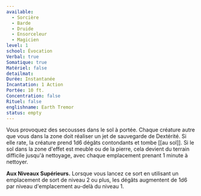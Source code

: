 ```yaml
---
available:
  - Sorcière
  - Barde
  - Druide
  - Ensorceleur
  - Magicien
level: 1
school: Évocation
Verbal: true
Somatique: true
Matériel: false
detailmat:
Durée: Instantanée
Incantation: 1 Action
Portée: 10 ft.
Concentration: false
Rituel: false
englishname: Earth Tremor
status: empty
---
```

Vous provoquez des secousses dans le sol à portée. Chaque créature autre que vous dans la zone doit réaliser un jet de sauvegarde de Dextérité. Si elle rate, la créature prend 1d6 dégâts contondants et tombe [[au sol]]. Si le sol dans la zone d'effet est meuble ou de la pierre, cela devient du terrain difficile jusqu'à nettoyage, avec chaque emplacement prenant 1 minute à nettoyer.

**Aux Niveaux Supérieurs.** Lorsque vous lancez ce sort en utilisant un emplacement de sort de niveau 2 ou plus, les dégâts augmentent de 1d6 par niveau d'emplacement au-delà du niveau 1.
